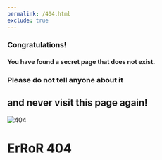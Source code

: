 ```yaml
---
permalink: /404.html
exclude: true
---
```

### Congratulations!
#### You have found a secret page that does not exist.
### Please do not tell anyone about it
## and never visit this page again!
![404](https://source.unsplash.com/800x120/?broken)
# ErRoR 404